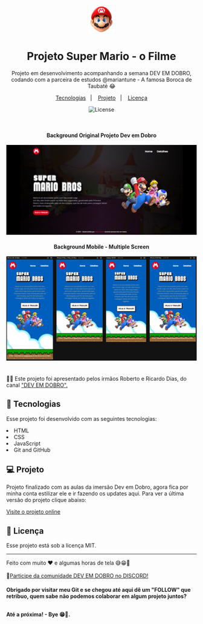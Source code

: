 # <div align="center"><a href="https://robertojunnior.github.io/projeto-mario/"><img width="70px" src="./src/imagens/cabeca-mario.png" alt="projeto-site-mario"></a>
</div>


<h1 align="center"> Projeto Super Mario - o Filme </h1>

<p align="center">
  Projeto em desenvolvimento acompanhando a semana DEV EM DOBRO, codando com a parceira de estudos @mariantune - A famosa Boroca de Taubaté 😂
</p>

<p align="center">
  <a href="#-tecnologias">Tecnologias</a>&nbsp;&nbsp;&nbsp;|&nbsp;&nbsp;&nbsp;
  <a href="#-projeto">Projeto</a>&nbsp;&nbsp;&nbsp;|&nbsp;&nbsp;&nbsp;
  <a href="#memo-licença">Licença</a>
</p>


<p align="center">
  <img alt="License" src="https://img.shields.io/static/v1?label=license&message=MIT&color=49AA26&labelColor=000000">
</p>

<br>

  <div align="center">
    <h4> Background Original Projeto Dev em Dobro
    <br>
    <br>
      <a target="_blank" href="https://robertojunnior.github.io/projeto-mario/">
      <img src="./src/imagens/background-site1.png" alt="projeto-site-mario">
      </a>
    <br>
    <h4> Background Mobile - Multiple Screen
    <br>
    <br>
      <a target="_blank" href="https://robertojunnior.github.io/projeto-mario/">
      <img src="./src/imagens/mobile-mockup.png" alt="projeto-site-mario">
      </a>
  </div>

<br>
  🧑‍🚀 Este projeto foi apresentado pelos irmãos Roberto e Ricardo Dias, do canal <a target="_blank" href="https://www.youtube.com/@DevemDobro">"DEV EM DOBRO".
</a>

<br>

## 🚀 Tecnologias

Esse projeto foi desenvolvido com as seguintes tecnologias:

<li> HTML
<li> CSS
<li> JavaScript
<li> Git and GitHub


## 💻 Projeto

Projeto finalizado com as aulas da imersão Dev em Dobro, agora fica por minha conta estilizar ele e ir fazendo os updates aqui. 
Para ver a última versão do projeto clique abaixo:

[Visite o projeto online](https://robertojunnior.github.io/projeto-mario/)


## :memo: Licença

Esse projeto está sob a licença MIT.

---

Feito com muito ♥ e algumas horas de tela  😅😁:wave: 
<br>
<br>
🚀[Participe da comunidade DEV EM DOBRO no DISCORD!](https://discord.gg/73Fk62aM)

    
<h4> Obrigado por visitar meu Git e se chegou até aqui dê um "FOLLOW" que retribuo, quem sabe não podemos colaborar em algum projeto juntos?
  <br>
  <br>
<p> Até a próxima! - Bye 😁🖖.
